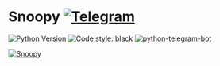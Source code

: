 Snoopy [![Telegram](https://img.shields.io/badge/Telegram-Bot-blue.svg?logo=telegram)](https://t.me/CSnoopyBot)
===

[![Python Version](https://img.shields.io/badge/python-3.11-2241b3)](https://docs.python.org/3.11/) [![Code style: black](https://img.shields.io/badge/code%20style-black-000000.svg)](https://github.com/psf/black) [![python-telegram-bot](https://img.shields.io/badge/python_telegram_bot-21.7-blue.svg?logo=telegram)](https://docs.python-telegram-bot.org/en/v21.7/)

[![Snoopy](data/github/snoopy.png)](https://t.me/CSnoopyBot)